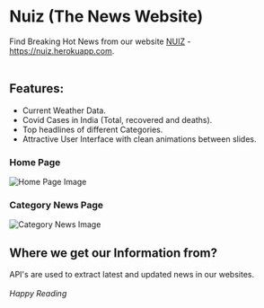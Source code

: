 # Nuiz (The News Website)

Find Breaking Hot News from our website [NUIZ](https://nuiz.herokuapp.com/home) - https://nuiz.herokuapp.com.
<br /><br />

## Features:
* Current Weather Data.
* Covid Cases in India (Total, recovered and deaths).
* Top headlines of different Categories.
* Attractive User Interface with clean animations between slides.

### Home Page
![Home Page Image](https://github.com/MdNaseerHussain/Nuiz-The-News-Website/blob/main/public/PageScreenshots/Screenshot%202021-07-08%20220714.png)

### Category News Page
![Category News Image](https://github.com/MdNaseerHussain/Nuiz-The-News-Website/blob/main/public/PageScreenshots/Screenshot%202021-07-08%20220926.png)

## Where we get our Information from?
API's are used to extract latest and updated news in our websites.
<br />
<br />
*Happy Reading*
